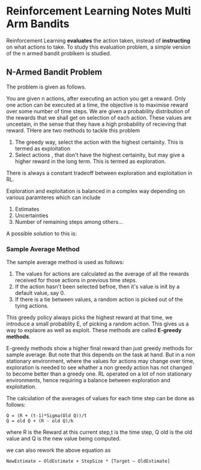 # Reinforcement Learning Notes Multi Arm Bandits

Reinforcement Learning __evaluates__ the action taken, instead of __instructing__ on what actions to take. To study this evaluation problem,
a simple version of the n armed bandit problkem is studied.


## N-Armed Bandit Problem 

The problem is given as follows.

You are given n actions, after executing an action you get a reward. Only one action can be executed at a time, the objective is to maximise 
reward over some number of time steps. We are given a probability distribution of the rewards that we shall get on selection of each action. 
These values are unceetain, in the sense that they have a high probability of recieving that reward.
THere are two methods to tackle this problem

1. The greedy way, select the action with the highest certainity. This is termed as exploitation
2. Select actions , that don't have the highest certainity, but may give a higher reward in the long term. This is termed as exploration.

There is always a constant tradeoff between exploration and exploitation in RL. 

Exploration and exploitation is balanced in a complex way depending on various paramteres which can include

1. Estimates
2. Uncertainties
3. Number of remaining steps among others...


A possible solution to this is:

### Sample Average Method 

The sample average method is used as follows:

1. The values for actions are calculated as the average of all the rewards received for those actions in previous time steps.
2. If the action hasn't been selected befroe, then it's value is init by a default value, say 0.
3. If there is a tie between values, a random action is picked out of the tying actions.


This greedy policy always picks the highest reward at that time, we introduce a small probablity E, of picking a random action. This gives us 
a way to explaore as well as exploit. These methods are called __E-greedy methods__. 

E-greedy methods show a higher final reward than just greedy methods for sample average. But note that this depends on the task at hand.
But in a non stationary environment, where the values for actions may change over time, exploration is needed to see whather a non greedy action
has not changed to become better than a greedy one. RL operated on a lot of non stationary environments, hence requiring a balance between exploration
and exploitation. 

The calculation of the averages of values for each time step can be done as follows:

```
Q = (R + (t-1)*Sigma(Old Q))/t
Q = old Q + (R - old Q)/k
```

where R is the Reward at this current step,t is the time step, Q old is the old value and Q is the new value being computed. 

we can also rework the above equation as 

```
NewEstimate ← OldEstimate + StepSize * [Target − OldEstimate]
```
